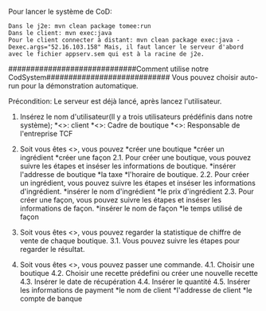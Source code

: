 Pour lancer le système de CoD:

    Dans le j2e: mvn clean package tomee:run
    Dans le client: mvn exec:java
    Pour le client connecter à distant: mvn clean package exec:java -Dexec.args="52.16.103.158" Mais, il faut lancer le serveur d'abord avec le fichier appserv.sem qui est à la racine de j2e.

#############################Comment utilise notre CodSystem############################
Vous pouvez choisir auto-run pour la démonstration automatique. 

Précondition: Le serveur est déjà lancé, après lancez l'utilisateur.

1. Insérez le nom d'utilisateur(Il y a trois utilisateurs prédéfinis dans notre système);
	*<<Tom>>: client
	*<<Carter>>: Cadre de boutique
	*<<Faith>>: Responsable de l'entreprise TCF

2. Soit vous êtes <<Faith>>, vous pouvez
	*créer une boutique
	*créer un ingrédient
	*créer une façon
	2.1. Pour créer une boutique, vous pouvez suivre les étapes et inséser les informations de boutique.
		*insérer l'addresse de boutique
		*la taxe
		*l'horaire de boutique. 
	2.2. Pour créer un ingrédient, vous pouvez suivre les étapes et inséser les informations d'ingrédient.
		*insérer le nom d'ingrédient
		*le prix d'ingrédient
	2.3. Pour créer une façon, vous pouvez suivre les étapes et inséser les informations de façon.
		*insérer le nom de façon
		*le temps utilisé de façon

3. Soit vous êtes <<Carter>>, vous pouvez regarder la statistique de chiffre de vente de chaque boutique.
	3.1. Vous pouvez suivre les étapes pour regarder le résultat.

4. Soit vous êtes <<Tom>>, vous pouvez passer une commande.
	4.1. Choisir une boutique
	4.2. Choisir une recette prédefini ou créer une nouvelle recette
	4.3. Insérer le date de récupération
	4.4. Insérer le quantité
	4.5. Insérer les informations de payment
		*le nom de client
		*l'addresse de client
		*le compte de banque
